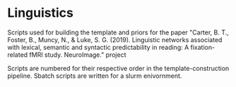 # Linguistics
Scripts used for building the template and priors for the paper "Carter, B. T., Foster, B., Muncy, N., & Luke, S. G. (2019). Linguistic networks associated with lexical, semantic and syntactic predictability in reading: A fixation-related fMRI study. NeuroImage." project

Scripts are numbered for their respective order in the template-construction pipeline. 
Sbatch scripts are written for a slurm enivornment.

